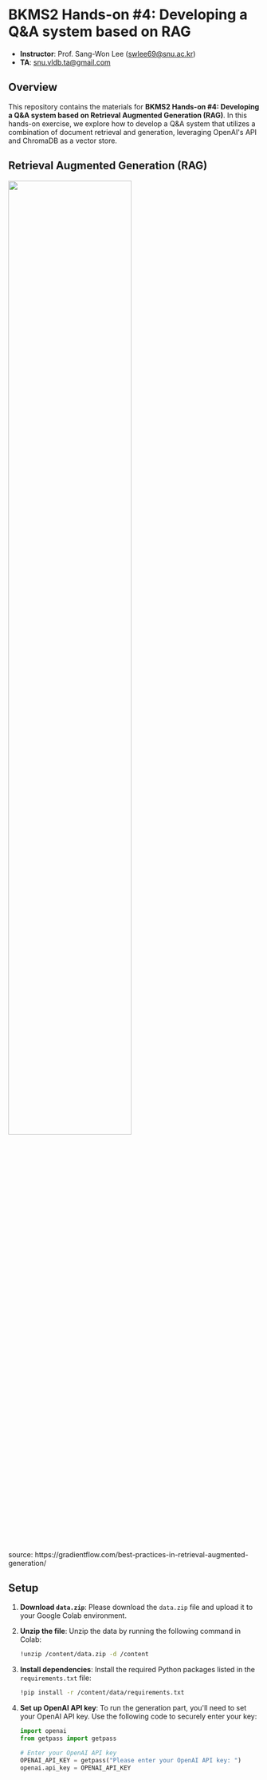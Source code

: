 # BKMS2 Hands-on #4: Developing a Q&A system based on RAG
- **Instructor**: Prof. Sang-Won Lee (swlee69@snu.ac.kr)
- **TA**:         snu.vldb.ta@gmail.com

## Overview

This repository contains the materials for **BKMS2 Hands-on #4: Developing a Q&A system based on Retrieval Augmented Generation (RAG)**. In this hands-on exercise, we explore how to develop a Q&A system that utilizes a combination of document retrieval and generation, leveraging OpenAI's API and ChromaDB as a vector store.

## Retrieval Augmented Generation (RAG)
<p>
  <img width="70%" src="https://github.com/user-attachments/assets/a590a8c9-9a95-4bc2-89e4-26c049028e75">
</p>
source: https://gradientflow.com/best-practices-in-retrieval-augmented-generation/

## Setup

1. **Download `data.zip`**: Please download the `data.zip` file and upload it to your Google Colab environment.
2. **Unzip the file**: Unzip the data by running the following command in Colab:

    ```bash
    !unzip /content/data.zip -d /content
    ```

3. **Install dependencies**: Install the required Python packages listed in the `requirements.txt` file:

    ```bash
    !pip install -r /content/data/requirements.txt
    ```

4. **Set up OpenAI API key**: To run the generation part, you'll need to set your OpenAI API key. Use the following code to securely enter your key:

    ```python
    import openai
    from getpass import getpass

    # Enter your OpenAI API key
    OPENAI_API_KEY = getpass("Please enter your OpenAI API key: ")
    openai.api_key = OPENAI_API_KEY
    ```
